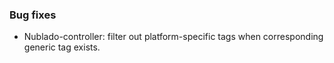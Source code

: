 <!-- Delete the sections that don't apply -->

### Bug fixes

- Nublado-controller: filter out platform-specific tags when corresponding generic tag exists.
